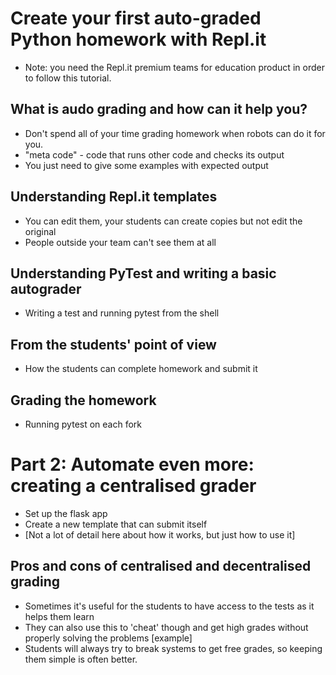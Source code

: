 # Create your first auto-graded Python homework with Repl.it

* Note: you need the Repl.it premium teams for education product in order to follow this tutorial.

## What is audo grading and how can it help you?
* Don't spend all of your time grading homework when robots can do it for you.
* "meta code" - code that runs other code and checks its output
* You just need to give some examples with expected output

## Understanding Repl.it templates 
* You can edit them, your students can create copies but not edit the original
* People outside your team can't see them at all

## Understanding PyTest and writing a basic autograder
* Writing a test and running pytest from the shell

## From the students' point of view
* How the students can complete homework and submit it

## Grading the homework
* Running pytest on each fork

# Part 2: Automate even more: creating a centralised grader
* Set up the flask app 
* Create a new template that can submit itself
* [Not a lot of detail here about how it works, but just how to use it]

## Pros and cons of centralised and decentralised grading
* Sometimes it's useful for the students to have access to the tests as it helps them learn
* They can also use this to 'cheat' though and get high grades without properly solving the problems [example]
* Students will always try to break systems to get free grades, so keeping them simple is often better.